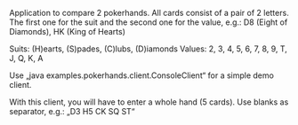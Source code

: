 Application to compare 2 pokerhands. All cards consist of a pair of 2 letters. The first one for the suit and the second one for the value, e.g.: D8 (Eight of Diamonds), HK (King of Hearts)

Suits: (H)earts, (S)pades, (C)lubs, (D)iamonds
Values: 2, 3, 4, 5, 6, 7, 8, 9, T, J, Q, K, A

Use „java examples.pokerhands.client.ConsoleClient“ for a simple demo client.

With this client, you will have to enter a whole hand (5 cards). Use blanks as separator, e.g.: „D3 H5 CK SQ ST“
